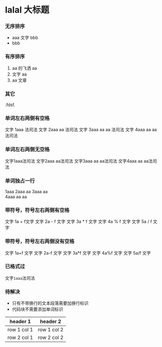 # lalal 大标题

### 无序排序

* aaa 文字 bbb
* bbb

### 有序排序

1. aa 的飞洒 aa
2. 文字 aa
3. aa  文章

### 其它

.fdsf.

### 单词左右两侧有空格

文字  1aaa 法司法
文字  2aaa aa 法司法
文字 3aaa aa aa 法司法
文字 4aaa   aa aa 法司法

### 单词左右两侧无空格

文字1aaa法司法
文字2aaa aa法司法
文字3aaa aa aa法司法
文字4aaa   aa aa法司法

### 单词独占一行

1aaa
2aaa aa
3aaa   aa  
4aaa  aa  aa

### 带符号，符号左右两侧有空格

文字 1a + f文字
文字 2a - f 文字
文字 3a * f 文字
文字 4a % f 文字
文字 5a / f 文字

### 带符号，符号左右两侧没有空格

文字 1a+f 文字
文字 2a-f 文字
文字 3a*f 文字
文字 4a%f 文字
文字 5a/f 文字


### 已格式过
文字`1aaa`法司法


### 待解决
* 只有不带换行的文本段落需要加换行标识
* 代码块不需要添加单词标识

header 1 | header 2
---|---
row 1 col 1 | row 1 col 2
row 2 col 1 | row 2 col 2

